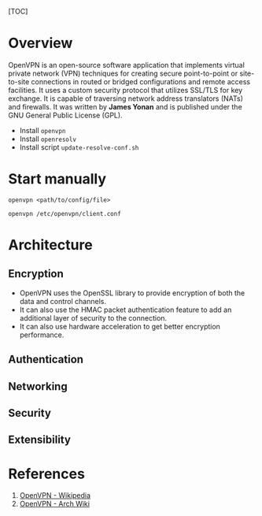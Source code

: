 [TOC]

# Overview
OpenVPN is an open-source software application that implements virtual private network (VPN) techniques for creating secure point-to-point or site-to-site connections in routed or bridged configurations and remote access facilities. It uses a custom security protocol that utilizes SSL/TLS for key exchange. It is capable of traversing network address translators (NATs) and firewalls. It was written by **James Yonan** and is published under the GNU General Public License (GPL).

- Install `openvpn`
- Install `openresolv`
- Install script `update-resolve-conf.sh`

# Start manually
`openvpn <path/to/config/file>`

`openvpn /etc/openvpn/client.conf`

# Architecture
## Encryption
- OpenVPN uses the OpenSSL library to provide encryption of both the data and control channels.
- It can also use the HMAC packet authentication feature to add an additional layer of security to the connection.
- It can also use hardware acceleration to get better encryption performance.

## Authentication

## Networking

## Security

## Extensibility

# References
1. [OpenVPN - Wikipedia][1]
2. [OpenVPN - Arch Wiki][2]

[1]: https://en.wikipedia.org/wiki/OpenVPN "OpenVPN - Wikipedia"
[2]: https://wiki.archlinux.org/index.php/OpenVPN "OpenVPN - Arch Wiki"
